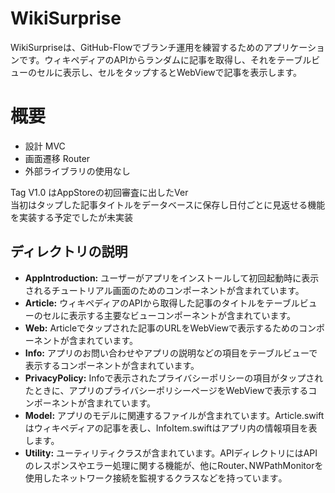 # WikiSurprise
WikiSurpriseは、GitHub-Flowでブランチ運用を練習するためのアプリケーションです。ウィキペディアのAPIからランダムに記事を取得し、それをテーブルビューのセルに表示し、セルをタップするとWebViewで記事を表示します。  
# 概要
* 設計 MVC  
* 画面遷移 Router  
* 外部ライブラリの使用なし  

Tag V1.0 はAppStoreの初回審査に出したVer  
当初はタップした記事タイトルをデータベースに保存し日付ごとに見返せる機能を実装する予定でしたが未実装  

## ディレクトリの説明  
* **AppIntroduction:** ユーザーがアプリをインストールして初回起動時に表示されるチュートリアル画面のためのコンポーネントが含まれています。  
* **Article:** ウィキペディアのAPIから取得した記事のタイトルをテーブルビューのセルに表示する主要なビューコンポーネントが含まれています。  
* **Web:** Articleでタップされた記事のURLをWebViewで表示するためのコンポーネントが含まれています。  
* **Info:** アプリのお問い合わせやアプリの説明などの項目をテーブルビューで表示するコンポーネントが含まれています。  
* **PrivacyPolicy:** Infoで表示されたプライバシーポリシーの項目がタップされたときに、アプリのプライバシーポリシーページをWebViewで表示するコンポーネントが含まれています。  
* **Model:** アプリのモデルに関連するファイルが含まれています。Article.swiftはウィキペディアの記事を表し、InfoItem.swiftはアプリ内の情報項目を表します。  
* **Utility:** ユーティリティクラスが含まれています。APIディレクトリにはAPIのレスポンスやエラー処理に関する機能が、他にRouter､NWPathMonitorを使用したネットワーク接続を監視するクラスなどを持っています｡  



